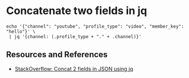 # Concatenate two fields in jq

```shell
echo '{"channel": "youtube", "profile_type": "video", "member_key": "hello"}' \
 | jq '{channel: (.profile_type + "." + .channel)}'
```

## Resources and References

- [StackOverflow: Concat 2 fields in JSON using jq](https://stackoverflow.com/questions/37710718/concat-2-fields-in-json-using-jq)
